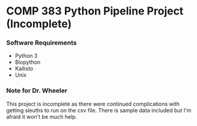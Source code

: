 # COMP 383 Python Pipeline Project (Incomplete)

### Software Requirements
* Python 3
* Biopython
* Kallisto
* Unix

### Note for Dr. Wheeler
This project is incomplete as there were continued complications with getting sleuths to run on the csv file. There is sample data included but I'm afraid it won't be much help.
